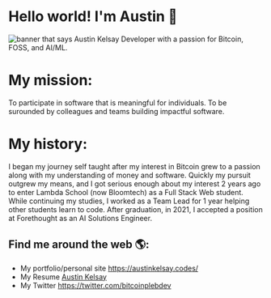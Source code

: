 # Hello world! I'm Austin 👋

<img src="https://pbs.twimg.com/media/EhkOUN2WsAAtDSA?format=jpg&name=small" alt="banner that says Austin Kelsay">
Developer with a passion for Bitcoin, FOSS, and AI/ML.

# My mission:
To participate in software that is meaningful for individuals.
To be surounded by colleagues and teams building impactful software.

# My history:
I began my journey self taught after my interest in Bitcoin grew to a passion along with my understanding of money and software. Quickly my pursuit outgrew my means, and I got serious enough about my interest 2 years ago to enter Lambda School (now Bloomtech) as a Full Stack Web student. While continuing my studies, I worked as a Team Lead for 1 year helping other students learn to code. After graduation, in 2021, I accepted a position at Forethought as an AI Solutions Engineer.


## Find me around the web 🌎:
- My portfolio/personal site <a href="https://austinkelsay.codes/">https://austinkelsay.codes/</a>
- My Resume <a href="https://docs.google.com/document/d/1ejpR0E0RjGHP2wRhTTk7VAm1ZsI0pYKBXayeQ0hfhf8/edit?usp=sharing">Austin Kelsay</a>
- My Twitter <a href="https://twitter.com/bitcoinplebdev">https://twitter.com/bitcoinplebdev</a>
